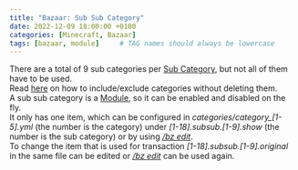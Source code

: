 ```yaml
---
title: "Bazaar: Sub Sub Category"
date: 2022-12-09 18:00:00 +0100
categories: [Minecraft, Bazaar]
tags: [bazaar, module]     # TAG names should always be lowercase
---
```


There are a total of 9 sub categories per [Sub Category]({{site.baseurl}}/posts/bazaar-sub-category), but not all of them have to be used. \
Read [here]({{site.baseurl}}/posts/bazaar-cmd-toggle) on how to include/exclude categories without deleting them. \
A sub sub category is a [Module]({{site.baseurl}}/posts/bazaar-module), so it can be enabled and disabled on the fly. \
It only has one item, which can be configured in *categories/category_[1-5].yml* (the number is the category) under *[1-18].subsub.[1-9].show* (the number is the sub category) or by using [*/bz edit*]({{site.baseurl}}/posts/bazaar-cmd-edit). \
To change the item that is used for transaction *[1-18].subsub.[1-9].original* in the same file can be edited or [*/bz edit*]({{site.baseurl}}/posts/bazaar-cmd-edit) can be used again.